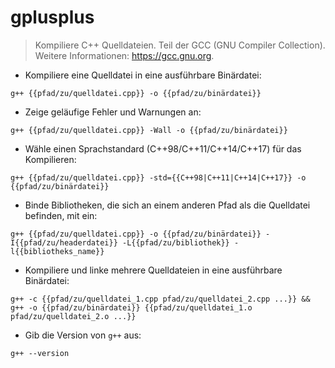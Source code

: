 # gplusplus

> Kompiliere C++ Quelldateien.
> Teil der GCC (GNU Compiler Collection).
> Weitere Informationen: <https://gcc.gnu.org>.

- Kompiliere eine Quelldatei in eine ausführbare Binärdatei:

`g++ {{pfad/zu/quelldatei.cpp}} -o {{pfad/zu/binärdatei}}`

- Zeige geläufige Fehler und Warnungen an:

`g++ {{pfad/zu/quelldatei.cpp}} -Wall -o {{pfad/zu/binärdatei}}`

- Wähle einen Sprachstandard (C++98/C++11/C++14/C++17) für das Kompilieren:

`g++ {{pfad/zu/quelldatei.cpp}} -std={{C++98|C++11|C++14|C++17}} -o {{pfad/zu/binärdatei}}`

- Binde Bibliotheken, die sich an einem anderen Pfad als die Quelldatei befinden, mit ein:

`g++ {{pfad/zu/quelldatei.cpp}} -o {{pfad/zu/binärdatei}} -I{{pfad/zu/headerdatei}} -L{{pfad/zu/bibliothek}} -l{{bibliotheks_name}}`

- Kompiliere und linke mehrere Quelldateien in eine ausführbare Binärdatei:

`g++ -c {{pfad/zu/quelldatei_1.cpp pfad/zu/quelldatei_2.cpp ...}} && g++ -o {{pfad/zu/binärdatei}} {{pfad/zu/quelldatei_1.o pfad/zu/quelldatei_2.o ...}}`

- Gib die Version von `g++` aus:

`g++ --version`
